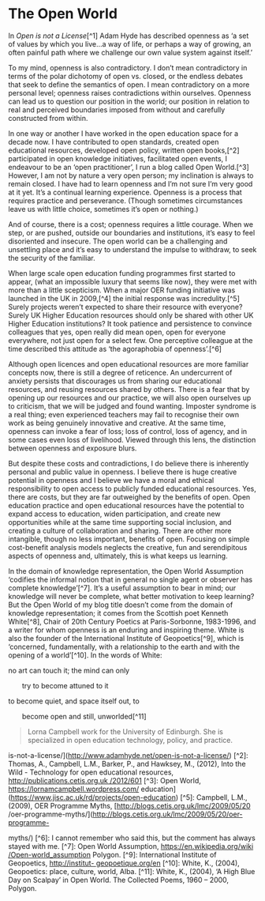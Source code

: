 
# The Open World

<p>In <em>Open is not a License</em>[^1] Adam Hyde has described openness as ‘a set of
values by which you live…a way of life, or perhaps a way of growing, an often
painful path where we challenge our own value system against itself.’</p>

<p>To my mind, openness is also contradictory. I don’t mean contradictory in terms
of the polar dichotomy of open vs. closed, or the endless debates that seek to
define the semantics of open. I mean contradictory on a more personal level;
openness raises contradictions within ourselves. Openness can lead us to
question our position in the world; our position in relation to real and
perceived boundaries imposed from without and carefully constructed from
within.</p>

<p>In one way or another I have worked in the open education space for a decade
now. I have contributed to open standards, created open educational resources,
developed open policy, written open books,[^2] participated in open knowledge
initiatives, facilitated open events, I endeavour to be an ‘open practitioner’,
I run a blog called Open World.[^3] However, I am not by nature a very open
person; my inclination is always to remain closed. I have had to learn openness
and I’m not sure I’m very good at it yet. It’s a continual learning experience.
Openness is a process that requires practice and perseverance. (Though
sometimes circumstances leave us with little choice, sometimes it’s open or
nothing.)</p>

<p>And of course, there is a cost; openness requires a little courage. When we
step, or are pushed, outside our boundaries and institutions, it’s easy to feel
disoriented and insecure. The open world can be a challenging and unsettling
place and it’s easy to understand the impulse to withdraw, to seek the security
of the familiar.</p>

<p>When large scale open education funding programmes first started to appear,
(what an impossible luxury that seems like now), they were met with more than a
little scepticism. When a major OER funding initiative was launched in the UK
in 2009,[^4] the initial response was incredulity.[^5] Surely projects weren’t
expected to share their resource with everyone? Surely UK Higher Education
resources should only be shared with other UK Higher Education institutions? It
took patience and persistence to convince colleagues that yes, open really did
mean open, open for everyone everywhere, not just open for a select few. One
perceptive colleague at the time described this attitude as ‘the agoraphobia of
openness’.[^6]</p>

<p>Although open licences and open educational resources are more familiar
concepts now, there is still a degree of reticence. An undercurrent of anxiety
persists that discourages us from sharing our educational resources, and
reusing resources shared by others. There is a fear that by opening up our
resources and our practice, we will also open ourselves up to criticism, that
we will be judged and found wanting. Imposter syndrome is a real thing; even
experienced teachers may fail to recognise their own work as being genuinely
innovative and creative. At the same time, openness can invoke a fear of loss;
loss of control, loss of agency, and in some cases even loss of livelihood.
Viewed through this lens, the distinction between openness and exposure blurs.</p>

<p>But despite these costs and contradictions, I do believe there is inherently
personal and public value in openness. I believe there is huge creative
potential in openness and I believe we have a moral and ethical responsibility
to open access to publicly funded educational resources. Yes, there are costs,
but they are far outweighed by the benefits of open. Open education practice
and open educational resources have the potential to expand access to
education, widen participation, and create new opportunities while at the same
time supporting social inclusion, and creating a culture of collaboration and
sharing. There are other more intangible, though no less important, benefits of
open. Focusing on simple cost-benefit analysis models neglects the creative,
fun and serendipitous aspects of openness and, ultimately, this is what keeps
us learning.</p>

<p>In the domain of knowledge representation, the Open World Assumption ‘codifies
the informal notion that in general no single agent or observer has complete
knowledge’[^7]. It’s a useful assumption to bear in mind; our knowledge will
never be complete, what better motivation to keep learning? But the Open World
of my blog title doesn’t come from the domain of knowledge representation; it
comes from the Scottish poet Kenneth White[^8], Chair of 20th Century Poetics
at Paris-Sorbonne, 1983-1996, and a writer for whom openness is an enduring and
inspiring theme. White is also the founder of the International Institute of
Geopoetics[^9], which is ‘concerned, fundamentally, with a relationship to the
earth and with the opening of a world’[^10]. In the words of White:</p>

<p>no art can touch it; the mind can only</p>

<p><span style="margin-left:2em">try to become attuned to it</span></p>

<p>to become quiet, and space itself out, to</p>

<p><span style="margin-left:2em">become open and still, unworlded</span>[^11]</p>


> Lorna Campbell work for the University of Edinburgh. She is specialized in
open education technology, policy, and practice.

is-not-a-license/](http://www.adamhyde.net/open-is-not-a-license/) [^2]:
Thomas, A., Campbell, L.M., Barker, P., and Hawksey, M., (2012), Into the Wild
\- Technology for open educational resources,
[http://publications.cetis.org.uk
/2012/601](http://publications.cetis.org.uk/2012/601) [^3]: Open World,
<https://lornamcampbell.wordpress.com/>
education](https://www.jisc.ac.uk/rd/projects/open-education) [^5]: Campbell,
L.M., (2009), OER Programme Myths, [http://blogs.cetis.org.uk/lmc/2009/05/20
/oer-programme-myths/](http://blogs.cetis.org.uk/lmc/2009/05/20/oer-programme-

myths/) [^6]: I cannot remember who said this, but the comment has always
stayed with me. [^7]: Open World Assumption, [https://en.wikipedia.org/wiki
/Open-world_assumption](https://en.wikipedia.org/wiki/Open-world_assumption)
Polygon. [^9]: International Institute of Geopoetics, [http://institut-
geopoetique.org/en](http://institut-geopoetique.org/en) [^10]: White, K.,
(2004), Geopoetics: place, culture, world, Alba. [^11]: White, K., (2004), ‘A
High Blue Day on Scalpay’ in Open World. The Collected Poems, 1960 – 2000,
Polygon.


